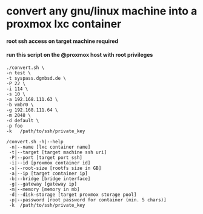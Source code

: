 # convert any gnu/linux machine into a proxmox lxc container #

#### root ssh access on target machine required ##### 
#### run this script on the @proxmox host with root privileges ##### 

```
./convert.sh \
-n test \
-t syspass.dgmbsd.de \
-P 22 \ 
-i 114 \
-s 10 \
-a 192.168.111.63 \
-b vmbr0 \
-g 192.168.111.64 \
-m 2048 \
-d default \
-p foo
-k   /path/to/ssh/private_key

```

```
/convert.sh -h|--help
 -n|--name [lxc container name]
 -t|--target [target machine ssh uri]
 -P|--port [target port ssh]
 -i|--id [proxmox container id]
 -s|--root-size [rootfs size in GB]
 -a|--ip [target container ip]
 -b|--bridge [bridge interface]
 -g|--gateway [gateway ip]
 -m|--memory [memory in mb]
 -d|--disk-storage [target proxmox storage pool]
 -p|--password [root password for container (min. 5 chars)]
 -k  /path/to/ssh/private_key
```
